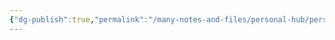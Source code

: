 ```yaml
---
{"dg-publish":true,"permalink":"/many-notes-and-files/personal-hub/personal-hub/","noteIcon":"","created":"2025-10-09T21:04:23.955+02:00","updated":"2025-10-09T21:04:26.988+02:00"}
---
```


